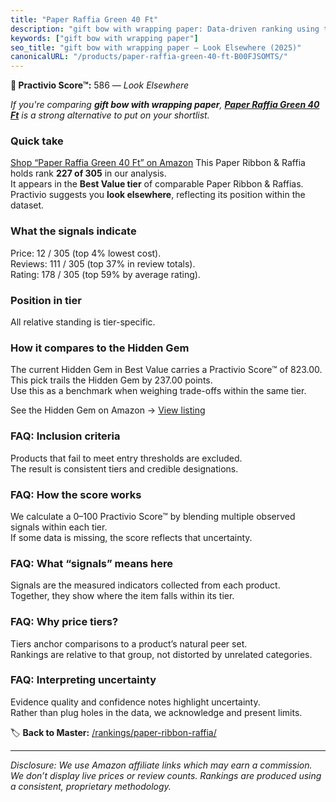 ```yaml
---
title: "Paper Raffia Green 40 Ft"
description: "gift bow with wrapping paper: Data-driven ranking using the Practivio Score™. Positioned by quality, value, demand, findability, momentum."
keywords: ["gift bow with wrapping paper"]
seo_title: "gift bow with wrapping paper — Look Elsewhere (2025)"
canonicalURL: "/products/paper-raffia-green-40-ft-B00FJSOMTS/"
---
```


**🚫 Practivio Score™:** 586 — _Look Elsewhere_


*If you're comparing **gift bow with wrapping paper**, **[Paper Raffia Green 40 Ft](https://www.amazon.com/dp/B00FJSOMTS?tag=practivio-20)** is a strong alternative to put on your shortlist.*
### Quick take
[Shop “Paper Raffia Green 40 Ft” on Amazon](https://www.amazon.com/dp/B00FJSOMTS?tag=practivio-20)
This Paper Ribbon & Raffia holds rank **227 of 305** in our analysis.  
It appears in the **Best Value tier** of comparable Paper Ribbon & Raffias.  
Practivio suggests you **look elsewhere**, reflecting its position within the dataset.

### What the signals indicate
Price: 12 / 305 (top 4% lowest cost).  
Reviews: 111 / 305 (top 37% in review totals).  
Rating: 178 / 305 (top 59% by average rating).  

### Position in tier
All relative standing is tier-specific.

### How it compares to the Hidden Gem
The current Hidden Gem in Best Value carries a Practivio Score™ of 823.00.  
This pick trails the Hidden Gem by 237.00 points.  
Use this as a benchmark when weighing trade-offs within the same tier.  

See the Hidden Gem on Amazon → [View listing](https://www.amazon.com/dp/B072XBTGHN?tag=practivio-20)

### FAQ: Inclusion criteria
Products that fail to meet entry thresholds are excluded.  
The result is consistent tiers and credible designations.

### FAQ: How the score works
We calculate a 0–100 Practivio Score™ by blending multiple observed signals within each tier.  
If some data is missing, the score reflects that uncertainty.

### FAQ: What “signals” means here
Signals are the measured indicators collected from each product.  
Together, they show where the item falls within its tier.

### FAQ: Why price tiers?
Tiers anchor comparisons to a product’s natural peer set.  
Rankings are relative to that group, not distorted by unrelated categories.

### FAQ: Interpreting uncertainty
Evidence quality and confidence notes highlight uncertainty.  
Rather than plug holes in the data, we acknowledge and present limits.


🏷️ **Back to Master:** [/rankings/paper-ribbon-raffia/](/rankings/paper-ribbon-raffia/)

---
_Disclosure: We use Amazon affiliate links which may earn a commission. We don’t display live prices or review counts. Rankings are produced using a consistent, proprietary methodology._
